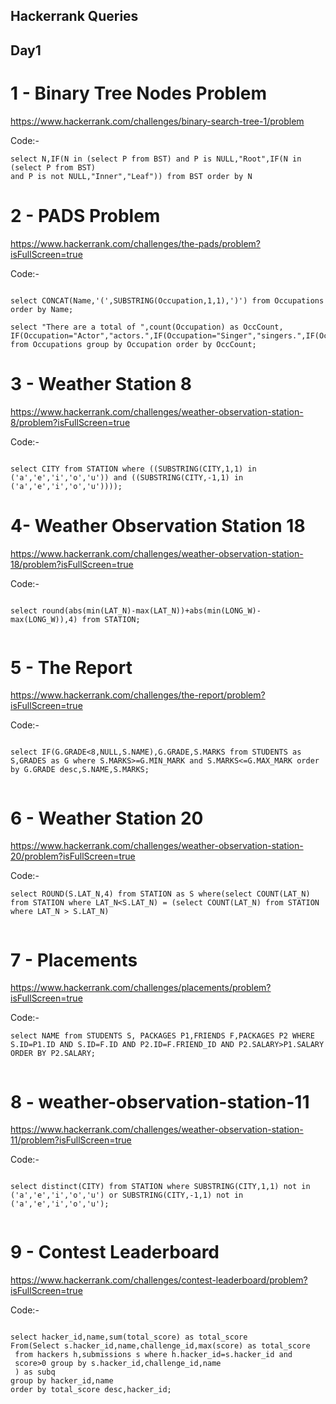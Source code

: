## Hackerrank Queries



## Day1


# 1 - Binary Tree Nodes Problem


https://www.hackerrank.com/challenges/binary-search-tree-1/problem


Code:-
    
   ``` 
   select N,IF(N in (select P from BST) and P is NULL,"Root",IF(N in (select P from BST)  
   and P is not NULL,"Inner","Leaf")) from BST order by N

   ```


# 2 - PADS Problem


https://www.hackerrank.com/challenges/the-pads/problem?isFullScreen=true


Code:-
    
   ``` 
   
   select CONCAT(Name,'(',SUBSTRING(Occupation,1,1),')') from Occupations order by Name;

   select "There are a total of ",count(Occupation) as OccCount,
   IF(Occupation="Actor","actors.",IF(Occupation="Singer","singers.",IF(Occupation="Doctor","doctors.","professors."))) from Occupations group by Occupation order by OccCount;

   ```



# 3 - Weather Station 8


https://www.hackerrank.com/challenges/weather-observation-station-8/problem?isFullScreen=true


Code:-
    
   ``` 
   
   select CITY from STATION where ((SUBSTRING(CITY,1,1) in ('a','e','i','o','u')) and ((SUBSTRING(CITY,-1,1) in ('a','e','i','o','u'))));

   ```


# 4- Weather Observation Station 18


https://www.hackerrank.com/challenges/weather-observation-station-18/problem?isFullScreen=true


Code:-
    
   ``` 
   
   select round(abs(min(LAT_N)-max(LAT_N))+abs(min(LONG_W)-max(LONG_W)),4) from STATION;


   ```



#  5 - The Report


https://www.hackerrank.com/challenges/the-report/problem?isFullScreen=true


Code:-
    
   ``` 
   
   select IF(G.GRADE<8,NULL,S.NAME),G.GRADE,S.MARKS from STUDENTS as S,GRADES as G where S.MARKS>=G.MIN_MARK and S.MARKS<=G.MAX_MARK order by G.GRADE desc,S.NAME,S.MARKS;


   ```
   
   
   
#  6 - Weather Station 20


https://www.hackerrank.com/challenges/weather-observation-station-20/problem?isFullScreen=true


Code:-
    
   ``` 
   select ROUND(S.LAT_N,4) from STATION as S where(select COUNT(LAT_N) from STATION where LAT_N<S.LAT_N) = (select COUNT(LAT_N) from STATION where LAT_N > S.LAT_N)


   ```
   
   
   
# 7 - Placements


https://www.hackerrank.com/challenges/placements/problem?isFullScreen=true


Code:-
    
   ``` 
   select NAME from STUDENTS S, PACKAGES P1,FRIENDS F,PACKAGES P2 WHERE S.ID=P1.ID AND S.ID=F.ID AND P2.ID=F.FRIEND_ID AND P2.SALARY>P1.SALARY ORDER BY P2.SALARY;


   ```
   
   
   
# 8 - weather-observation-station-11


https://www.hackerrank.com/challenges/weather-observation-station-11/problem?isFullScreen=true


Code:-
    
   ``` 
   
   select distinct(CITY) from STATION where SUBSTRING(CITY,1,1) not in ('a','e','i','o','u') or SUBSTRING(CITY,-1,1) not in ('a','e','i','o','u');


   ```
   
   
   
   
 # 9 - Contest Leaderboard


https://www.hackerrank.com/challenges/contest-leaderboard/problem?isFullScreen=true


Code:-
    
   ``` 
   
  select hacker_id,name,sum(total_score) as total_score 
From(Select s.hacker_id,name,challenge_id,max(score) as total_score
    from hackers h,submissions s where h.hacker_id=s.hacker_id and
    score>0 group by s.hacker_id,challenge_id,name
    ) as subq
group by hacker_id,name
order by total_score desc,hacker_id;


   ```
   
   
   
